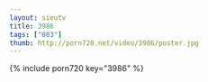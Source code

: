 ```yaml
--- 
layout: sieutv
title: 3986
tags: ["003"]
thumb: http://porn720.net/video/3986/poster.jpg
---
```

{% include porn720 key="3986" %} 
